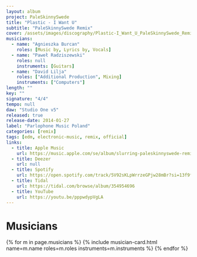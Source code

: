 ```yaml
---
layout: album
project: PaleSkinnySwede
title: "Plastic - I Want U"
subtitle: "PaleSkinnySwede Remix"
cover: /assets/images/discography/Plastic-I_Want_U_PaleSkinnySwede_Remix/Plastic_-_I_Want_U_PaleSkinnySwede_Remix.jpg
musicians:
  - name: "Agnieszka Burcan"
    roles: [Music by, Lyrics by, Vocals]
  - name: "Paweł Radziszewski"
    roles: null
    instruments: [Guitars]
  - name: "David Lilja"
    roles: ["Additional Production", Mixing]
    instruments: ["Computers"]
length: ""
key: ""
signature: "4/4"
tempo: null
daw: "Studio One v5"
released: true
release-date: 2014-01-27
label: "Parlophone Music Poland"
categories: [remix]
tags: [edm, electronic-music, remix, official]
links:
  - title: Apple Music
    url: https://music.apple.com/se/album/slurring-paleskinnyswede-remix/1727464638?i=1727464639&l=en-GB
  - title: Deezer
    url: null
  - title: Spotify
    url: https://open.spotify.com/track/5V92sKLpWrrzeGPjw28mBr?si=13f9f48d59d6484e
  - title: Tidal
    url: https://tidal.com/browse/album/354954696
  - title: YouTube
    url: https://youtu.be/pppwdypVgLA
---
```


# Musicians
{% for m in page.musicians %}
  {% include musician-card.html name=m.name roles=m.roles instruments=m.instruments %}
{% endfor %}
